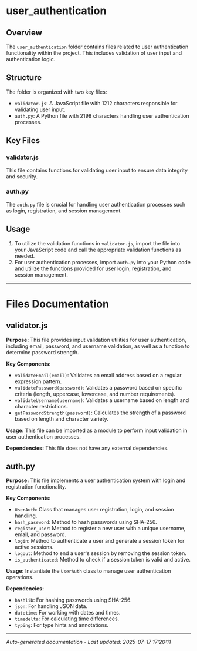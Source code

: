 # user_authentication

## Overview
The `user_authentication` folder contains files related to user authentication functionality within the project. This includes validation of user input and authentication logic.

## Structure
The folder is organized with two key files:
- `validator.js`: A JavaScript file with 1212 characters responsible for validating user input.
- `auth.py`: A Python file with 2198 characters handling user authentication processes.

## Key Files
### validator.js
This file contains functions for validating user input to ensure data integrity and security.

### auth.py
The `auth.py` file is crucial for handling user authentication processes such as login, registration, and session management.

## Usage
1. To utilize the validation functions in `validator.js`, import the file into your JavaScript code and call the appropriate validation functions as needed.
2. For user authentication processes, import `auth.py` into your Python code and utilize the functions provided for user login, registration, and session management.

---

# Files Documentation

## validator.js

**Purpose:** This file provides input validation utilities for user authentication, including email, password, and username validation, as well as a function to determine password strength.

**Key Components:**
- `validateEmail(email)`: Validates an email address based on a regular expression pattern.
- `validatePassword(password)`: Validates a password based on specific criteria (length, uppercase, lowercase, and number requirements).
- `validateUsername(username)`: Validates a username based on length and character restrictions.
- `getPasswordStrength(password)`: Calculates the strength of a password based on length and character variety.

**Usage:** This file can be imported as a module to perform input validation in user authentication processes.

**Dependencies:** This file does not have any external dependencies.

## auth.py

**Purpose:** This file implements a user authentication system with login and registration functionality.

**Key Components:**
- `UserAuth`: Class that manages user registration, login, and session handling.
- `hash_password`: Method to hash passwords using SHA-256.
- `register_user`: Method to register a new user with a unique username, email, and password.
- `login`: Method to authenticate a user and generate a session token for active sessions.
- `logout`: Method to end a user's session by removing the session token.
- `is_authenticated`: Method to check if a session token is valid and active.

**Usage:** Instantiate the `UserAuth` class to manage user authentication operations.

**Dependencies:**
- `hashlib`: For hashing passwords using SHA-256.
- `json`: For handling JSON data.
- `datetime`: For working with dates and times.
- `timedelta`: For calculating time differences.
- `typing`: For type hints and annotations.

---
*Auto-generated documentation - Last updated: 2025-07-17 17:20:11*
